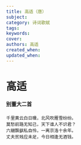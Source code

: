 ```yaml
---
title: 高适（唐）
subject: 
category: 诗词歌赋
tags: 
keywords: 
cover: 
authors: 高适
created_when: 
updated_when: 
---
```


# 高适

#### 别董大二首

```
千里黄云白日曛，北风吹雁雪纷纷。
莫愁前路无知己，天下谁人不识君？
六翮飘飖私自怜，一离京洛十余年。
丈夫贫贱应未足，今日相逢无酒钱。
```
